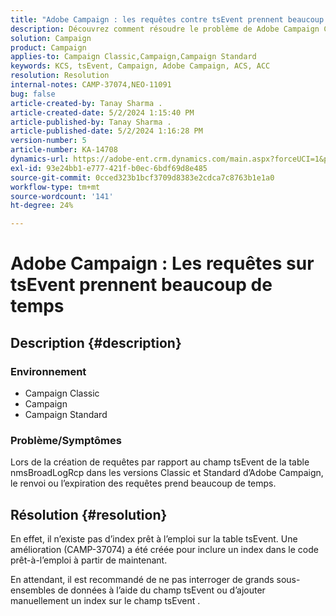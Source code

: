 ```yaml
---
title: "Adobe Campaign : les requêtes contre tsEvent prennent beaucoup de temps"
description: Découvrez comment résoudre le problème de Adobe Campaign Classic où le renvoi ou l’expiration des requêtes prend beaucoup de temps.
solution: Campaign
product: Campaign
applies-to: Campaign Classic,Campaign,Campaign Standard
keywords: KCS, tsEvent, Campaign, Adobe Campaign, ACS, ACC
resolution: Resolution
internal-notes: CAMP-37074,NEO-11091
bug: false
article-created-by: Tanay Sharma .
article-created-date: 5/2/2024 1:15:40 PM
article-published-by: Tanay Sharma .
article-published-date: 5/2/2024 1:16:28 PM
version-number: 5
article-number: KA-14708
dynamics-url: https://adobe-ent.crm.dynamics.com/main.aspx?forceUCI=1&pagetype=entityrecord&etn=knowledgearticle&id=5670f511-8608-ef11-9f8a-6045bd026dc7
exl-id: 93e24bb1-e777-421f-b0ec-6bdf69d8e485
source-git-commit: 0cced323b1bcf3709d8383e2cdca7c8763b1e1a0
workflow-type: tm+mt
source-wordcount: '141'
ht-degree: 24%

---
```


# Adobe Campaign : Les requêtes sur tsEvent prennent beaucoup de temps

## Description {#description}


### Environnement

- Campaign Classic
- Campaign
- Campaign Standard




### Problème/Symptômes

Lors de la création de requêtes par rapport au champ tsEvent de la table nmsBroadLogRcp dans les versions Classic et Standard d’Adobe Campaign, le renvoi ou l’expiration des requêtes prend beaucoup de temps.


## Résolution {#resolution}


En effet, il n’existe pas d’index prêt à l’emploi sur la table tsEvent. Une amélioration (CAMP-37074) a été créée pour inclure un index dans le code prêt-à-l’emploi à partir de maintenant.

En attendant, il est recommandé de ne pas interroger de grands sous-ensembles de données à l’aide du champ tsEvent ou d’ajouter manuellement un index sur le champ tsEvent .
